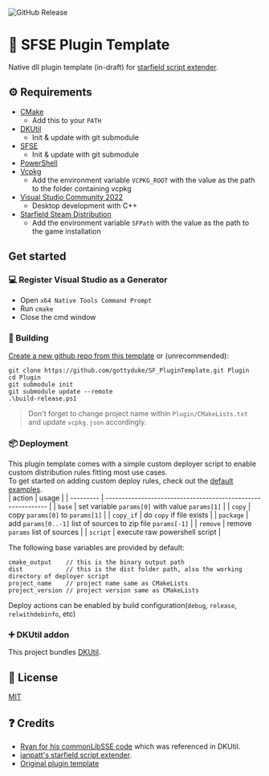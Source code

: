![GitHub Release](https://img.shields.io/github/v/release/IanE-Official/rehash-sfse-asi-loader)


# 📑 SFSE Plugin Template
Native dll plugin template (in-draft) for [starfield script extender](https://github.com/ianpatt/sfse).

## ⚙ Requirements

- [CMake](https://cmake.org/)
  - Add this to your `PATH`
- [DKUtil](https://github.com/gottyduke/DKUtil)
  - Init & update with git submodule
- [SFSE](https://github.com/ianpatt/sfse)
  - Init & update with git submodule
- [PowerShell](https://github.com/PowerShell/PowerShell/releases/latest)
- [Vcpkg](https://github.com/microsoft/vcpkg)
  - Add the environment variable `VCPKG_ROOT` with the value as the path to the folder containing vcpkg
- [Visual Studio Community 2022](https://visualstudio.microsoft.com/)
  - Desktop development with C++
- [Starfield Steam Distribution](#-deployment)
  - Add the environment variable `SFPath` with the value as the path to the game installation
  
## Get started

### 💻 Register Visual Studio as a Generator

- Open `x64 Native Tools Command Prompt`
- Run `cmake`
- Close the cmd window

### 🔨 Building

[Create a new github repo from this template](https://github.com/new?template_name=SF_PluginTemplate&template_owner=gottyduke) or (unrecommended): 
```
git clone https://github.com/gottyduke/SF_PluginTemplate.git Plugin
cd Plugin
git submodule init
git submodule update --remote
.\build-release.ps1
```
> Don't forget to change project name within `Plugin/CMakeLists.txt` and update `vcpkg.json` accordingly.

### 📦 Deployment

This plugin template comes with a simple custom deployer script to enable custom distribution rules fitting most use cases.  
To get started on adding custom deploy rules, check out the [default examples](Plugin/dist/rules).  
| action    | usage                                                        |
| --------- | ------------------------------------------------------------ |
| `base`    | set variable `params[0]` with value `params[1]`              |
| `copy`    | copy `params[0]` to `params[1]`                              |
| `copy_if` | do `copy` if file exists                                     |
| `package` | add `params[0..-1]` list of sources to zip file `params[-1]` |
| `remove`  | remove `params` list of sources                              |
| `script`  | execute raw powershell script                                |


The following base variables are provided by default:
```
cmake_output    // this is the binary output path
dist            // this is the dist folder path, also the working directory of deployer script
project_name    // project name same as CMakeLists
project_version // project version same as CMakeLists
```

Deploy actions can be enabled by build configuration(`debug`, `release`, `relwithdebinfo`, etc)

### ➕ DKUtil addon

This project bundles [DKUtil](https://github.com/gottyduke/DKUtil).

## 📖 License

[MIT](LICENSE)

## ❓ Credits

- [Ryan for his commonLibSSE code](https://github.com/Ryan-rsm-McKenzie/CommonLibSSE) which was referenced in DKUtil.
- [ianpatt's starfield script extender](https://github.com/ianpatt/sfse).
- [Original plugin template](https://github.com/gottyduke/PluginTemplate)